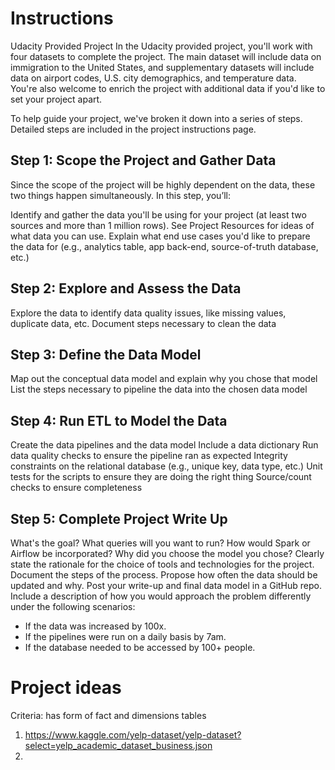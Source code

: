 #   Instructions



Udacity Provided Project
In the Udacity provided project, you'll work with four datasets to complete the project. The main dataset will include data on immigration to the United States, and supplementary datasets will include data on airport codes, U.S. city demographics, and temperature data. You're also welcome to enrich the project with additional data if you'd like to set your project apart.

To help guide your project, we've broken it down into a series of steps. Detailed steps are included in the project instructions page.
## Step 1: Scope the Project and Gather Data
Since the scope of the project will be highly dependent on the data, these two things happen simultaneously. In this step, you’ll:

Identify and gather the data you'll be using for your project (at least two sources and more than 1 million rows). See Project Resources for ideas of what data you can use.
Explain what end use cases you'd like to prepare the data for (e.g., analytics table, app back-end, source-of-truth database, etc.)

## Step 2: Explore and Assess the Data
Explore the data to identify data quality issues, like missing values, duplicate data, etc.
Document steps necessary to clean the data
## Step 3: Define the Data Model
Map out the conceptual data model and explain why you chose that model
List the steps necessary to pipeline the data into the chosen data model
## Step 4: Run ETL to Model the Data
Create the data pipelines and the data model
Include a data dictionary
Run data quality checks to ensure the pipeline ran as expected
Integrity constraints on the relational database (e.g., unique key, data type, etc.)
Unit tests for the scripts to ensure they are doing the right thing
Source/count checks to ensure completeness
## Step 5: Complete Project Write Up
What's the goal? What queries will you want to run? How would Spark or Airflow be incorporated? Why did you choose the model you chose?
Clearly state the rationale for the choice of tools and technologies for the project.
Document the steps of the process.
Propose how often the data should be updated and why.
Post your write-up and final data model in a GitHub repo.
Include a description of how you would approach the problem differently under the following scenarios:
- If the data was increased by 100x.
- If the pipelines were run on a daily basis by 7am.
- If the database needed to be accessed by 100+ people.

# Project ideas
Criteria: has form of fact and dimensions tables
1) https://www.kaggle.com/yelp-dataset/yelp-dataset?select=yelp_academic_dataset_business.json
2) 